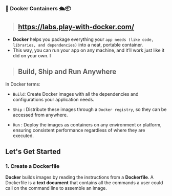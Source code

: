 
### 🐳 Docker Containers 🛳️📦

> ## https://labs.play-with-docker.com/

 - **Docker** helps you package everything your ` app needs (like code, libraries, and dependencies) ` into a neat, portable container. 
 - This way, you can run your app on any machine, and it’ll work just like it did on your own. I

> ## Build, Ship and Run Anywhere

In Docker terms:
  
  - `Build`: Create Docker images with all the dependencies and configurations your application needs.
  
  - `Ship` : Distribute these images through a `Docker registry`, so they can be accessed from anywhere.
  
  - `Run`  : Deploy the images as containers on any environment or platform, ensuring consistent performance regardless of where they are executed.


## Let's Get Started
### 1. Create a Dockerfile

  **Docker** builds images by reading the instructions from a **Dockerfile**. 
  A Dockerfile is a **text document** that contains all the commands a user could call on the command line to assemble an image.
